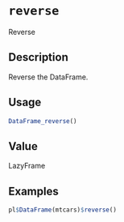 # `reverse`

Reverse

## Description

Reverse the DataFrame.

## Usage

```r
DataFrame_reverse()
```

## Value

LazyFrame

## Examples

```r
pl$DataFrame(mtcars)$reverse()
```


